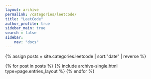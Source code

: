 ```yaml
---
layout: archive
permalink: /categories/leetcode/
title: "LeetCode"
author_profile: true
sidebar_main: true
search : false
sidebar:
    nav: "docs"
---
```

{% assign posts = site.categories.leetcode | sort:"date" | reverse %}

{% for post in posts %} {% include archive-single.html type=page.entries_layout %} {% endfor %}
